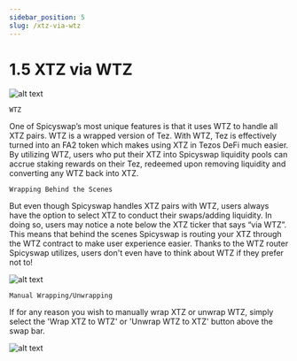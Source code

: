 ```yaml
---
sidebar_position: 5
slug: /xtz-via-wtz
---
```


# 1.5 XTZ via WTZ

![alt text](/img/wtz.png)

    WTZ

One of Spicyswap’s most unique features is that it uses WTZ to handle all XTZ pairs. WTZ is a wrapped version of Tez. With WTZ, Tez is effectively turned into an FA2 token which makes using XTZ in Tezos DeFi much easier. By utilizing WTZ, users who put their XTZ into Spicyswap liquidity pools can accrue staking rewards on their Tez, redeemed upon removing liquidity and converting any WTZ back into XTZ. 

    Wrapping Behind the Scenes

But even though Spicyswap handles XTZ pairs with WTZ, users always have the option to select XTZ to conduct their swaps/adding liquidity. In doing so, users may notice a note below the XTZ ticker that says “via WTZ”. This means that behind the scenes Spicyswap is routing your XTZ through the WTZ contract to make user experience easier. Thanks to the WTZ router Spicyswap utilizes, users don't even have to think about WTZ if they prefer not to!

![alt text](/img/xtzviawtz.png)

    Manual Wrapping/Unwrapping

If for any reason you wish to manually wrap XTZ or unwrap WTZ, simply select the 'Wrap XTZ to WTZ' or 'Unwrap WTZ to XTZ' button above the swap bar.

![alt text](/img/xtztowtz.png)